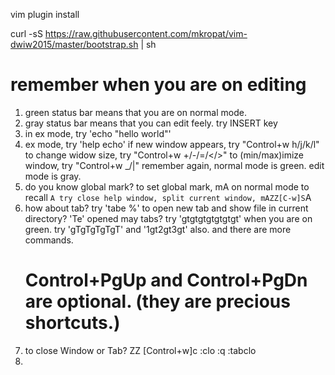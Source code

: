 vim plugin install

curl -sS https://raw.githubusercontent.com/mkropat/vim-dwiw2015/master/bootstrap.sh | sh

# remember when you are on editing

1. green status bar means that you are on normal mode.
2. gray status bar means that you can edit feely. try INSERT key
3. in ex mode, try 'echo "hello world"'
4. ex mode, try 'help echo'
   if new window appears, try "Control+w h/j/k/l"
   to change widow size, try "Control+w +/-/=/</>"
   to (min/max)imize window, try "Control+w _/|"
   remember again, normal mode is green. edit mode is gray.
5. do you know global mark? 
   to set global mark, mA on normal mode
   to recall `A
   try close help window, split current window, mAZZ[C-w]S`A
6. how about tab?
   try 'tabe %'
   to open new tab and show file in current directory? 'Te'
   opened may tabs? try 'gtgtgtgtgtgtgt' when you are on green.
   try 'gTgTgTgTgT' and '1gt2gt3gt' also.
   and there are more commands.
   # Control+PgUp and Control+PgDn are optional. (they are precious shortcuts.)
7. to close Window or Tab? 
   ZZ [Control+w]c :clo :q :tabclo
8. 
